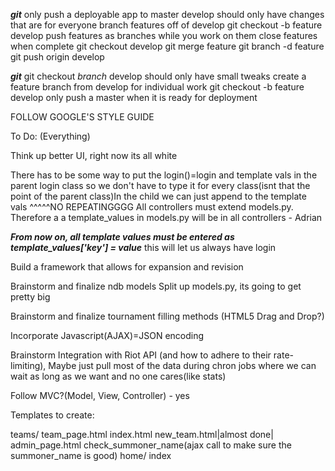 
***git***
    only push a deployable app to master
    develop should only have changes that are for everyone
    branch features off of develop
        git checkout -b feature develop
    push features as branches while you work on them
    close features when complete
        git checkout develop
        git merge feature
        git branch -d feature
        git push origin develop



***git***
git checkout *branch*
    develop should only have small tweaks
    create a feature branch from develop for individual work
        git checkout -b feature develop
    only push a master when it is ready for deployment






FOLLOW GOOGLE'S STYLE GUIDE

To Do:
(Everything)

Think up better UI, right now its all white

There has to be some way to put the login()=login and template vals in the parent login class so we don't have to type it for every class(isnt that the point of the parent class)In the child we can just append to the template vals
^^^^^NO REPEATINGGGG
    All controllers must extend models.py. Therefore a a template_values in models.py will be in all controllers - Adrian

***From now on, all template values must be entered as template_values['key'] = value***
this will let us always have login

Build a framework that allows for expansion and revision

Brainstorm and finalize ndb models
	Split up models.py, its going to get pretty big

Brainstorm and finalize tournament filling methods (HTML5 Drag and Drop?)

Incorporate Javascript(AJAX)=JSON encoding

Brainstorm Integration with Riot API
	(and how to adhere to their rate-limiting), Maybe just pull most of the data during chron jobs where we can wait as long as we want and no one cares(like stats)


Follow MVC?(Model, View, Controller) - yes

Templates to create:

teams/
    team_page.html
    index.html
    new_team.html|almost done|
    admin_page.html
    check_summoner_name(ajax call to make sure the summoner_name is good)
home/
	index
